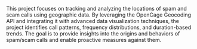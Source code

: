 This project focuses on tracking and analyzing the locations of spam and scam calls using geographic data. By leveraging the OpenCage Geocoding API and integrating it with advanced data visualization techniques, the project identifies call patterns, frequency distributions, and duration-based trends. The goal is to provide insights into the origins and behaviors of spam/scam calls and enable proactive measures against them.